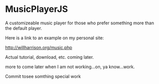 MusicPlayerJS
=============

A customizeable music player for those who prefer something more than the default player.

Here is a link to an example on my personal site:

http://willharrison.org/music.php

Actual tutorial, download, etc. coming later.

more to come later when I am not working...on, ya know...work.

Commit tosee somthing special work

